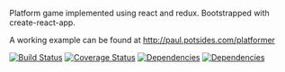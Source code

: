 Platform game implemented using react and redux.  Bootstrapped with create-react-app.

A working example can be found at http://paul.potsides.com/platformer

[![Build Status](https://travis-ci.org/strongpauly/platformer.svg?branch=master)](https://travis-ci.org/strongpauly/platformer)
[![Coverage Status](https://coveralls.io/repos/github/strongpauly/platformer/badge.svg?branch=master)](https://coveralls.io/github/strongpauly/platformer?branch=master)
[![Dependencies](https://david-dm.org/strongpauly/platformer.svg)](https://david-dm.org/strongpauly/platformer)
[![Dependencies](https://david-dm.org/strongpauly/platformer/dev-status.svg?type=dev)](https://david-dm.org/strongpauly/platformer?type=dev)
